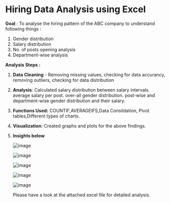 # Hiring Data Analysis using Excel

**Goal** : To analyse the hiring pattern of the ABC company to understand following things :
1. Gender distribution
2. Salary distribution
3. No. of posts opening analysis
4. Department-wise analysis

**Analysis Steps :**
1. **Data Cleaning** - Removing missing values, checking for data accurancy, removing outliers, checking for data distribution
2. **Analysis**:
   Calculated salary distribution between salary intervals.
   average salary per post.
   over-all gender distribution.
   post-wise and department-wise gender distribution and their salary.
3. **Functions Used:** COUNTIF,AVERAGEIFS,Data Consildation, Pivot tables,Different types of charts.
4. **Visualization**: Created graphs and plots for the above findings.
5. **Insights below**
   
   ![image](https://github.com/dshreesr/HiringDataAnalysis/assets/33718332/78eb1f80-e037-4162-bd01-771065c37ff1)

   ![image](https://github.com/dshreesr/HiringDataAnalysis/assets/33718332/c1f7154e-3ddf-4009-8b24-e6258dc2c5ab)
   
   ![image](https://github.com/dshreesr/HiringDataAnalysis/assets/33718332/e4ee5a35-a271-4fae-9f39-bb1a12797989)
  
   ![image](https://github.com/dshreesr/HiringDataAnalysis/assets/33718332/be34efa1-0008-460a-8ab2-279111cb12d1)
   
   ![image](https://github.com/dshreesr/HiringDataAnalysis/assets/33718332/f921a515-df07-4fc0-830f-3f02e71fe411)
   
   Please have a look at the attached excel file for detailed analysis.


